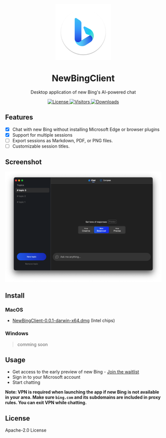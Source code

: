 <p align="center">
  <img width="180" src="./assets/icon.png" alt="NewBingClient">
  <h1 align="center">NewBingClient</h1>
  <p align="center">Desktop application of new Bing's AI-powered chat </p>
</p>

<p align="center">
  <a href="https://opensource.org/licenses/Apache-2.0">
    <img alt="License" src="https://img.shields.io/badge/license-Apache_2.0-green">
  </a>
  <a href="https://github.com/le0zh/NewBingClient">
    <img alt="Visitors" src="https://visitor-badge.glitch.me/badge?page_id=le0zh.newbingclient">
   </a>
  <a href="https://github.com/le0zh/NewBingClient/releases">
    <img alt="Downloads" src="https://img.shields.io/github/downloads/le0zh/NewBingClient/total?color=blue">
   </a>
</p>

## Features

- [x] Chat with new Bing without installing Microsoft Edge or browser plugins
- [x] Support for multiple sessions
- [ ] Export sessions as Markdown, PDF, or PNG files.
- [ ] Customizable session titles.

## Screenshot

<p align="center">
  <img width="600" src="./screenshot.png" alt="NewBingClient Screenshot">
</p>

## Install

### MacOS

- [NewBingClient-0.0.1-darwin-x64.dmg](https://github.com/le0zh/NewBingClient/releases/download/v0.0.1/NewBingClient-0.0.1-darwin-x64.dmgs) (Intel chips)

### Windows

> comming soon

## Usage

- Get access to the early preview of new Bing - [Join the waitlist](https://www.bing.com/new)
- Sign in to your Microsoft account
- Start chatting

**Note: VPN is required when launching the app if new Bing is not available in your area. Make sure `bing.com` and its subdomains are included in proxy rules. You can exit VPN while chatting.**

## License

Apache-2.0 License
